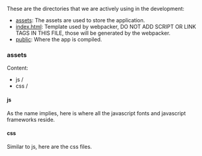 These are the directories that we are actively using in the development:

+ [assets](https://github.com/MOB-atheist/ReactJS-study/assets): The assets are used to store the application.
+ [index.html](https://github.com/MOB-atheist/ReactJS-study/assets/index.html): Template used by webpacker, DO NOT ADD SCRIPT OR LINK TAGS IN THIS FILE, those will be generated by the webpacker.
+ [public](): Where the app is compiled.

### assets
Content:

+ js /
+ css /

#### js
As the name implies, here is where all the javascript fonts and javascript frameworks reside.

#### css
Similar to js, here are the css files.